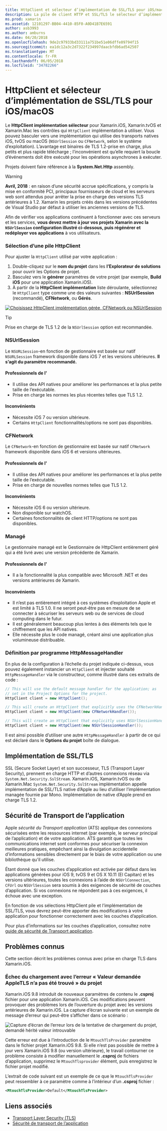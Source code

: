 ```yaml
---
title: HttpClient et sélecteur d’implémentation de SSL/TLS pour iOS/macOS
description: La pile de client HTTP et SSL/TLS le sélecteur d’implémentation détermine l’implémentation de client HTTP et SSL/TLS qui sera utilisée par votre application iOS, tvOS ou macOS de Xamarin.
ms.prod: xamarin
ms.assetid: 12101297-BB04-4410-85F0-A0D41B7E6591
author: asb3993
ms.author: amburns
ms.date: 04/20/2018
ms.openlocfilehash: 9de2c97933bd33111a751be51e06dffe09794f15
ms.sourcegitcommit: ea1dc12a3c2d7322f234997daacbfdb6ad542507
ms.translationtype: MT
ms.contentlocale: fr-FR
ms.lasthandoff: 06/05/2018
ms.locfileid: "34782266"
---
```

# <a name="httpclient-and-ssltls-implementation-selector-for-iosmacos"></a>HttpClient et sélecteur d’implémentation de SSL/TLS pour iOS/macOS

Le **HttpClient implémentation sélecteur** pour Xamarin.iOS, Xamarin.tvOS et Xamarin.Mac les contrôles qui `HttpClient` implémentation à utiliser. Vous pouvez basculer vers une implémentation qui utilise des transports natives iOS, tvOS ou macOS (`NSUrlSession` ou `CFNetwork`, selon le système d’exploitation). L’avantage est binaires de TLS 1.2-prise en charge, plus petits et plus rapide télécharge ; l’inconvénient est qu’elle requiert la boucle d’événements doit être exécuté pour les opérations asynchrones à exécuter.

Projets doivent faire référence à la **System.Net.Http** assembly.

> [!WARNING]
> **Avril, 2018** : en raison d’une sécurité accrue spécifications, y compris la mise en conformité PCI, principaux fournisseurs de cloud et les serveurs web sont attendus pour arrêter la prise en charge des versions TLS antérieures à 1.2.  Xamarin les projets créés dans les versions précédentes de Visual Studio par défaut à utiliser les anciennes versions de TLS.
>
> Afin de vérifier vos applications continuent à fonctionner avec ces serveurs et les services, **vous devez mettre à jour vos projets Xamarin avec la `NSUrlSession` configuration illustré ci-dessous, puis régénérer et redéployer vos applications** à vos utilisateurs.

<a name="Selecting-a-HttpClient-Stack" />

### <a name="selecting-a-httpclient-stack"></a>Sélection d’une pile HttpClient

Pour ajuster la `HttpClient` utilisé par votre application :

1. Double-cliquez sur le **nom du projet** dans les **l’Explorateur de solutions** pour ouvrir les Options de projet.
2. Basculez vers le **générer** paramètres de votre projet (par exemple, **Build iOS** pour une application Xamarin.iOS).
3. À partir de la **HttpClient implémentation** liste déroulante, sélectionnez le `HttpClient` type comme une des valeurs suivantes : **NSUrlSession** (recommandé), **CFNetwork**, ou  **Gérés**.

[![Choisissez HttpClient implémentation gérée, CFNetwork ou NSUrlSession](http-stack-images/http-xs-sml.png)](http-stack-images/http-xs.png#lightbox)

> [!TIP]
> Prise en charge de TLS 1.2 de la `NSUrlSession` option est recommandée.

<a name="NSUrlSession" />

### <a name="nsurlsession"></a>NSUrlSession

Le `NSURLSession`-en fonction de gestionnaire est basée sur natif `NSURLSession` framework disponible dans iOS 7 et les versions ultérieures. 
**Il s’agit du paramètre recommandé.**

#### <a name="pros"></a>Professionnels de l'

- Il utilise des API natives pour améliorer les performances et la plus petite taille de l’exécutable.
- Prise en charge les normes les plus récentes telles que TLS 1.2.

#### <a name="cons"></a>Inconvénients

- Nécessite iOS 7 ou version ultérieure.
- Certains `HttpClient` fonctionnalités/options ne sont pas disponibles.

<a name="CFNetwork" />

### <a name="cfnetwork"></a>CFNetwork

Le `CFNetwork`-en fonction de gestionnaire est basée sur natif `CFNetwork` framework disponible dans iOS 6 et versions ultérieures.

#### <a name="pros"></a>Professionnels de l'

- Il utilise des API natives pour améliorer les performances et la plus petite taille de l’exécutable.
- Prise en charge de nouvelles normes telles que TLS 1.2.

#### <a name="cons"></a>Inconvénients

- Nécessite iOS 6 ou version ultérieure.
- Non disponible sur watchOS.
- Certaines fonctionnalités de client HTTP/options ne sont pas disponibles.

<a name="Managed" />

### <a name="managed"></a>Managé

Le gestionnaire managé est le Gestionnaire de HttpClient entièrement géré qui a été livré avec une version précédente de Xamarin.

#### <a name="pros"></a>Professionnels de l'

- Il a la fonctionnalité la plus compatible avec Microsoft .NET et des versions antérieures de Xamarin.

#### <a name="cons"></a>Inconvénients

- Il n’est pas entièrement intégré à ces systèmes d’exploitation Apple et est limité à TLS 1.0. Il ne seront peut-être pas en mesure de se connecter à sécuriser les serveurs web ou de services de cloud computing dans le futur.
- Il est généralement beaucoup plus lentes à des éléments tels que le chiffrement que les API natives.
- Elle nécessite plus le code managé, créant ainsi une application plus volumineuse distribuable.

### <a name="programmatically-setting-the-httpmessagehandler"></a>Définition par programme HttpMessageHandler

En plus de la configuration à l’échelle du projet indiquée ci-dessus, vous pouvez également instancier un `HttpClient` et injecter souhaité `HttpMessageHandler` via le constructeur, comme illustré dans ces extraits de code :

```csharp
// This will use the default message handler for the application; as
// set in the Project Options for the project.
HttpClient client = new HttpClient();

// This will create an HttpClient that explicitly uses the CFNetworkHandler
HttpClient client = new HttpClient(new CFNetworkHandler());

// This will create an HttpClient that explicitly uses NSUrlSessionHandler
HttpClient client = new HttpClient(new NSUrlSessionHandler());
```

Il est ainsi possible d’utiliser une autre `HttpMessageHandler` à partir de ce qui est déclaré dans le **Options du projet** boîte de dialogue.

<a name="New-SSL-TLS-implementation-build-option" />
<a name="Selecting-a-SSL-TLS-implementation" />
<a name="Apple-TLS" />

## <a name="ssltls-implementation"></a>Implémentation de SSL/TLS

SSL (Secure Socket Layer) et son successeur, TLS (Transport Layer Security), prennent en charge HTTP et d’autres connexions réseau via `System.Net.Security.SslStream`. Xamarin.iOS, Xamarin.tvOS ou de Xamarin.Mac `System.Net.Security.SslStream` implémentation appelle implémentation de SSL/TLS native d’Apple au lieu d’utiliser l’implémentation managée fournie par Mono. Implémentation de native d’Apple prend en charge TLS 1.2.

<a name="App-Transport-Security" />

## <a name="app-transport-security"></a>Sécurité de Transport de l’application

Apple _sécurité du Transport application_ (ATS) applique des connexions sécurisées entre les ressources internet (par exemple, le serveur principal de l’application) et de votre application. ATS garantit que toutes les communications internet sont conformes pour sécuriser la connexion meilleures pratiques, empêchant ainsi la divulgation accidentelle d’informations sensibles directement par le biais de votre application ou une bibliothèque qu’il utilise.

Étant donné que les couches d’application est activée par défaut dans les applications générées pour iOS 9, tvOS 9 et OS X 10.11 (El Capitan) et les versions ultérieures, toutes les connexions à l’aide de `NSUrlConnection`, `CFUrl` ou `NSUrlSession` sera soumis à des exigences de sécurité de couches d’application. Si vos connexions ne répondent pas à ces exigences, il échoue avec une exception.

En fonction de vos sélections HttpClient pile et l’implémentation de SSL/TLS, vous devrez peut-être apporter des modifications à votre application pour fonctionner correctement avec les couches d’application.

Pour plus d’informations sur les couches d’application, consultez notre [guide de sécurité de Transport application](~/ios/app-fundamentals/ats.md).

## <a name="known-issues"></a>Problèmes connus

Cette section décrit les problèmes connus avec prise en charge TLS dans Xamarin.iOS.

### <a name="project-failed-to-load-with-error-requested-value-appletls-wasnt-found"></a>Échec du chargement avec l’erreur « Valeur demandée AppleTLS n’a pas été trouvé » du projet

Xamarin.iOS 9.8 introduit de nouveaux paramètres de contenu le **.csproj** fichier pour une application Xamarin.iOS. Ces modifications peuvent provoquer des problèmes lors de l’ouverture du projet avec les versions antérieures de Xamarin.iOS. La capture d’écran suivante est un exemple de message d’erreur qui peut-être s’afficher dans ce scénario :

![Capture d’écran de l’erreur lors de la tentative de chargement du projet, demandé hérité valeur introuvable](http-stack-images/tlserror-xs.png)

Cette erreur est due à l’introduction de le `MtouchTlsProvider` paramètre dans le fichier projet Xamarin.iOS 9.8. Si elle n’est pas possible de mettre à jour vers Xamarin.iOS 9.8 (ou version ultérieure), le travail contourner ce problème consiste à modifier manuellement le **.csproj** de fichiers d’application, supprimez le `MtouchTlsprovider` élément, puis enregistrez le fichier projet modifié.

L’extrait de code suivant est un exemple de ce que le `MtouchTlsProvider` peut ressembler à ce paramètre comme à l’intérieur d’un **.csproj** fichier :

```xml
<MtouchTlsProvider>Default</MtouchTlsProvider>
```

## <a name="related-links"></a>Liens associés

- [Transport Layer Security (TLS)](~/cross-platform/app-fundamentals/transport-layer-security.md)
- [Sécurité de transport de l’application](~/ios/app-fundamentals/ats.md)
